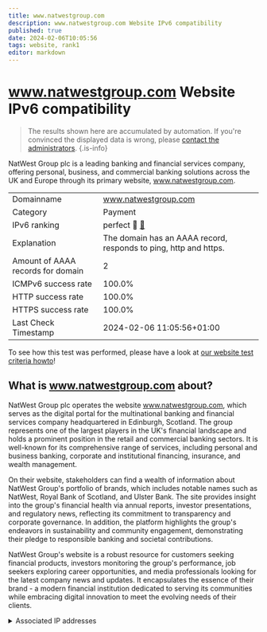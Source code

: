 ```yaml
---
title: www.natwestgroup.com
description: www.natwestgroup.com Website IPv6 compatibility
published: true
date: 2024-02-06T10:05:56
tags: website, rank1
editor: markdown
---
```


# www.natwestgroup.com Website IPv6 compatibility

> The results shown here are accumulated by automation. If you're convinced the displayed data is wrong, please [contact the administrators](/howto/chat). 
{.is-info}

NatWest Group plc is a leading banking and financial services company, offering personal, business, and commercial banking solutions across the UK and Europe through its primary website, www.natwestgroup.com.


|   |   |
| - | - |
| Domainname | www.natwestgroup.com
| Category | Payment |
| IPv6 ranking | perfect :1st_place_medal: [🔗](/howto/ranking) |
| Explanation | The domain has an AAAA record, responds to ping, http and https. |
| Amount of AAAA records for domain | 2 |
| ICMPv6 success rate | 100.0%|
| HTTP success rate | 100.0% |
| HTTPS success rate | 100.0% |
| Last Check Timestamp | 2024-02-06 11:05:56+01:00 |

To see how this test was performed, please have a look at [our website test criteria howto](/howto/testcriteria/website)!


## What is www.natwestgroup.com about?
NatWest Group plc operates the website www.natwestgroup.com, which serves as the digital portal for the multinational banking and financial services company headquartered in Edinburgh, Scotland. The group represents one of the largest players in the UK's financial landscape and holds a prominent position in the retail and commercial banking sectors. It is well-known for its comprehensive range of services, including personal and business banking, corporate and institutional financing, insurance, and wealth management.

On their website, stakeholders can find a wealth of information about NatWest Group's portfolio of brands, which includes notable names such as NatWest, Royal Bank of Scotland, and Ulster Bank. The site provides insight into the group's financial health via annual reports, investor presentations, and regulatory news, reflecting its commitment to transparency and corporate governance. In addition, the platform highlights the group's endeavors in sustainability and community engagement, demonstrating their pledge to responsible banking and societal contributions.

NatWest Group's website is a robust resource for customers seeking financial products, investors monitoring the group's performance, job seekers exploring career opportunities, and media professionals looking for the latest company news and updates. It encapsulates the essence of their brand - a modern financial institution dedicated to serving its communities while embracing digital innovation to meet the evolving needs of their clients.



<details>
<summary>Associated IP addresses</summary>

2620:1ec:46::67

2620:1ec:bdf::67

</details>
